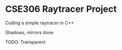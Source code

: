 # CSE306 Raytracer Project
 Coding a simple raytracer in C++

Shadows, mirrors done

TODO:
Transparent